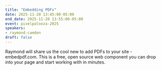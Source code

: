 ```yaml
---
title: "Embedding PDFs"
date: 2025-11-20 13:45:00-05:00
end_date: 2025-11-20 13:55:00-05:00
event: pixelpalooza-2025
speakers:
- raymond-camden
draft: false
---
```


Raymond will share us the cool new to add PDFs to your site - embedpdf.com. This is a free, open source web component you can drop into your page and start working with in minutes.
